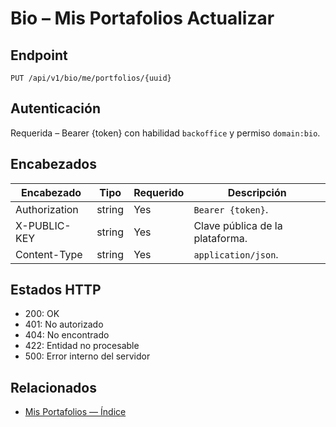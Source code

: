 # Bio – Mis Portafolios Actualizar

## Endpoint

```
PUT /api/v1/bio/me/portfolios/{uuid}
```

## Autenticación

Requerida – Bearer {token} con habilidad `backoffice` y permiso `domain:bio`.

## Encabezados

| Encabezado           | Tipo   | Requerido | Descripción |
| ---------------- | ------ | -------- | ----------- |
| Authorization    | string | Yes      | `Bearer {token}`. |
| X-PUBLIC-KEY     | string | Yes      | Clave pública de la plataforma. |
| Content-Type     | string | Yes      | `application/json`. |

## Estados HTTP

- 200: OK
- 401: No autorizado
- 404: No encontrado
- 422: Entidad no procesable
- 500: Error interno del servidor

## Relacionados

- [Mis Portafolios — Índice](MyPortfoliosÍndice.md)
